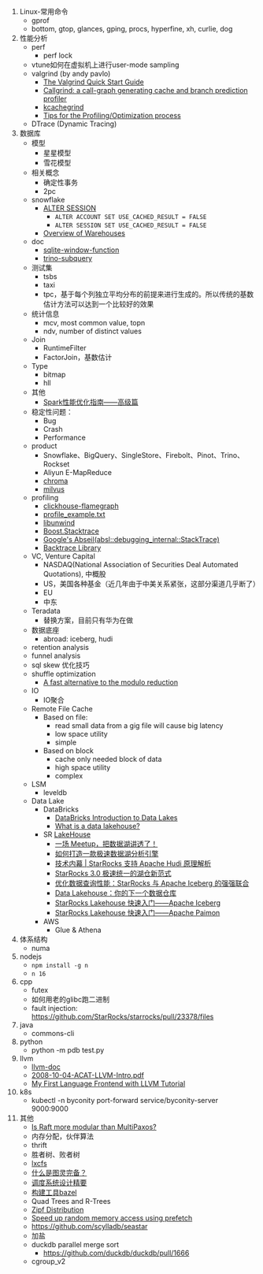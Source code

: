 
1. Linux-常用命令
    * gprof
    * bottom, gtop, glances, gping, procs, hyperfine, xh, curlie, dog
1. 性能分析
    * perf
        * perf lock
    * vtune如何在虚拟机上进行user-mode sampling
    * valgrind (by andy pavlo)
        * [The Valgrind Quick Start Guide](http://valgrind.org/docs/manual/quick-start.html)
        * [Callgrind: a call-graph generating cache and branch prediction profiler](https://valgrind.org/docs/manual/cl-manual.html)
        * [kcachegrind](https://kcachegrind.github.io/html/Usage.html)
        * [Tips for the Profiling/Optimization process](https://kcachegrind.github.io/html/Tips.html)
    * DTrace (Dynamic Tracing)
1. 数据库
    * 模型
        * 星星模型
        * 雪花模型
    * 相关概念
        * 确定性事务
        * 2pc
    * snowflake
        * [ALTER SESSION](https://docs.snowflake.com/en/sql-reference/sql/alter-session.html)
            * `ALTER ACCOUNT SET USE_CACHED_RESULT = FALSE`
            * `ALTER SESSION SET USE_CACHED_RESULT = FALSE`
        * [Overview of Warehouses](https://docs.snowflake.com/en/user-guide/warehouses-overview.html#warehouse-size)
    * doc
        * [sqlite-window-function](https://www.sqlite.org/windowfunctions.html)
        * [trino-subquery](https://docs.google.com/document/d/18HN7peS2eR8lZsErqcmnoWyMEPb6p4OQeidH1JP_EkA)
    * 测试集
        * tsbs
        * taxi
        * tpc，基于每个列独立平均分布的前提来进行生成的。所以传统的基数估计方法可以达到一个比较好的效果
    * 统计信息
        * mcv, most common value, topn
        * ndv, number of distinct values
    * Join
        * RuntimeFilter
        * FactorJoin，基数估计
    * Type
        * bitmap
        * hll
    * 其他
        * [Spark性能优化指南——高级篇](https://tech.meituan.com/2016/05/12/spark-tuning-pro.html)
    * 稳定性问题：
        * Bug
        * Crash
        * Performance
    * product
        * Snowflake、BigQuery、SingleStore、Firebolt、Pinot、Trino、Rockset
        * Aliyun E-MapReduce
        * [chroma](https://www.trychroma.com/)
        * [milvus](https://milvus.io/blog)
    * profiling
        * [clickhouse-flamegraph](https://github.com/Slach/clickhouse-flamegraph)
        * [profile_example.txt](https://gist.github.com/alexey-milovidov/92758583dd41c24c360fdb8d6a4da194)
        * [libunwind](https://github.com/libunwind/libunwind)
        * [Boost.Stacktrace](https://www.boost.org/doc/libs/1_76_0/doc/html/stacktrace.html)
        * [Google's Abseil(absl::debugging_internal::StackTrace)](https://github.com/abseil/abseil-cpp)
        * [Backtrace Library](https://github.com/ianlancetaylor/libbacktrace)
    * VC, Venture Capital
        * NASDAQ(National Association of Securities Deal Automated Quotations), 中概股
        * US，美国各种基金（近几年由于中美关系紧张，这部分渠道几乎断了）
        * EU
        * 中东
    * Teradata
        * 替换方案，目前只有华为在做
    * 数据底座
        * abroad: iceberg, hudi
    * retention analysis
    * funnel analysis
    * sql skew 优化技巧
    * shuffle optimization
        * [A fast alternative to the modulo reduction](https://lemire.me/blog/2016/06/27/a-fast-alternative-to-the-modulo-reduction/)
    * IO
        * IO聚合
    * Remote File Cache
        * Based on file:
            * read small data from a gig file will cause big latency
            * low space utility
            * simple
        * Based on block
            * cache only needed block of data
            * high space utility
            * complex
    * LSM
        * leveldb
    * Data Lake
        * DataBricks
            * [DataBricks Introduction to Data Lakes](https://www.databricks.com/discover/data-lakes)
            * [What is a data lakehouse?](https://docs.databricks.com/en/lakehouse/index.html)
        * SR [LakeHouse](https://mp.weixin.qq.com/mp/appmsgalbum?__biz=MzI1MTYxOTkxNQ==&action=getalbum&album_id=2644153329677254658&scene=173&subscene=&sessionid=svr_67ba9ce1dc0&enterid=1727074152&from_msgid=2247493481&from_itemidx=1&count=3&nolastread=1#wechat_redirect)
            * [一场 Meetup，把数据湖讲透了！](https://mp.weixin.qq.com/s/A3I501LCkXI23D6KZ1rm_g)
            * [如何打造一款极速数据湖分析引擎](https://mp.weixin.qq.com/s/I-KJn2fZjb6mRAxYG_e8_w)
            * [技术内幕 | StarRocks 支持 Apache Hudi 原理解析](https://mp.weixin.qq.com/s/oROdpb4dHjGwTM8xLvKsWw)
            * [StarRocks 3.0 极速统一的湖仓新范式](https://mp.weixin.qq.com/s/N9zpkQHROG098uHlwTFZfA)
            * [优化数据查询性能：StarRocks 与 Apache Iceberg 的强强联合](https://mp.weixin.qq.com/s/wP9q7NACYEyY-TdrSceq4A)
            * [Data Lakehouse：你的下一个数据仓库](https://mp.weixin.qq.com/s/TiHoG5Nve8EQbT8gsn6J9A)
            * [StarRocks Lakehouse 快速入门——Apache Iceberg](https://mp.weixin.qq.com/s/pIXKXKNBLG5EPkAkiowBLQ)
            * [StarRocks Lakehouse 快速入门——Apache Paimon](https://mp.weixin.qq.com/s/IWyFkdceXOhuBUDABCSbuA)
        * AWS
            * Glue & Athena
1. 体系结构
    * numa
1. nodejs
    * `npm install -g n`
    * `n 16`
1. cpp
    * futex
    * 如何用老的glibc跑二进制
    * fault injection: https://github.com/StarRocks/starrocks/pull/23378/files
1. java
    * commons-cli
1. python
    * python -m pdb test.py
1. llvm
    * [llvm-doc](https://llvm.org/docs/)
    * [2008-10-04-ACAT-LLVM-Intro.pdf](https://llvm.org/pubs/2008-10-04-ACAT-LLVM-Intro.pdf)
    * [My First Language Frontend with LLVM Tutorial](https://llvm.org/docs/tutorial/MyFirstLanguageFrontend/index.html)
1. k8s
    * kubectl -n byconity port-forward service/byconity-server 9000:9000
1. 其他
    * [Is Raft more modular than MultiPaxos?](https://maheshba.bitbucket.io/blog/2021/12/14/Modularity.html)
    * 内存分配，伙伴算法
    * thrift
    * 胜者树、败者树
    * [lxcfs](https://github.com/lxc/lxcfs)
    * [什么是图灵完备？](https://www.zhihu.com/question/20115374/answer/288346717)
    * [调度系统设计精要](https://draveness.me/system-design-scheduler/)
    * [构建工具bazel](https://github.com/bazelbuild/bazel)
    * Quad Trees and R-Trees
    * [Zipf Distribution](https://www.sciencedirect.com/topics/computer-science/zipf-distribution)
    * [Speed up random memory access using prefetch](https://stackoverflow.com/questions/40950254/speed-up-random-memory-access-using-prefetch)
    * https://github.com/scylladb/seastar
    * 加盐
    * duckdb parallel merge sort
        * https://github.com/duckdb/duckdb/pull/1666
    * cgroup_v2
